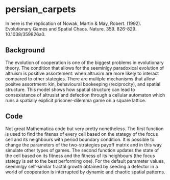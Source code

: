 # persian_carpets
In here is the replication of Nowak, Martin &amp; May, Robert. (1992). Evolutionary Games and Spatial Chaos. Nature. 359. 826-829. 10.1038/359826a0. 

## Background
The evolution of cooperation is one of the biggest problems in evolutionary theory. The condition that allows for the seeminlgy paradoxical evolution of altruism is positive assortement: when altrusim are more likely to interact compared to other stategies. There are mulitple mechanisms that allow positve assortment: kin, behavioural bookeeping (reciprocity), and spatial structure. This model shows how spatial structure can lead to consexistance of altrusist and defection through a cellular automaton which runs a spatially explicit prisoner-dilemma game on a square lattice. 

## Code
Not great Mathematica code but very pretty nonetheless. The first function is used to find the fitenss of every cell based on the stategy of the focus cell and its neighbours with period boundary condition. It is possible to change the parameters of the two-strategies payoff matrix and in this way simulate other types of games. The second function updates the state of the cell based on its fitness and the fitness of its neighbours (the focus stategy is set to the best performing one). For the default parameter values, seeminlgy self-similar fractal growth obtained by seeding a defector in a world of cooperation is interrupted by dynamic and chaotic spatial patterns.

